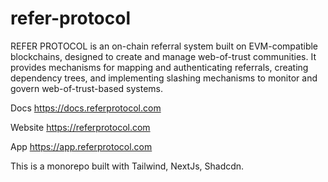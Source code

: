 # refer-protocol
REFER PROTOCOL is an on-chain referral system built on EVM-compatible blockchains, designed to create and manage web-of-trust communities. It provides mechanisms for mapping and authenticating referrals, creating dependency trees, and implementing slashing mechanisms to monitor and govern web-of-trust-based systems.

Docs
https://docs.referprotocol.com

Website
https://referprotocol.com

App
https://app.referprotocol.com

This is a monorepo built with Tailwind, NextJs, Shadcdn. 



